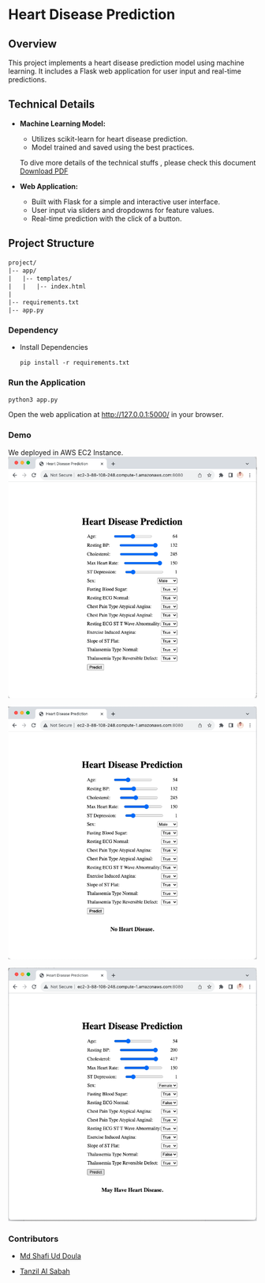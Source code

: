 # Heart Disease Prediction

## Overview

This project implements a heart disease prediction model using machine learning. It includes a Flask web application for user input and real-time predictions.

## Technical Details

- **Machine Learning Model:**
  - Utilizes scikit-learn for heart disease prediction.
  - Model trained and saved using the best practices.
 
  To dive more details of the technical stuffs , please check this document [Download PDF](Group-10-HeartDiseasePrediction.pdf)


- **Web Application:**
  - Built with Flask for a simple and interactive user interface.
  - User input via sliders and dropdowns for feature values.
  - Real-time prediction with the click of a button.

## Project Structure

```plaintext
project/
|-- app/
|   |-- templates/
|   |   |-- index.html
| 
|-- requirements.txt
|-- app.py
```

### Dependency
- Install Dependencies
  ```
  pip install -r requirements.txt
  ```
### Run the Application
```
python3 app.py
```
Open the web application at http://127.0.0.1:5000/ in your browser.
### Demo
We deployed in AWS EC2 Instance.
![](screenshots/before-predict-operation.png)

![](screenshots/no-heart-disease-operation.png)

![](screenshots/have-heart-disease.png)


### Contributors
- [Md Shafi Ud Doula](https://github.com/shaficse)
  
- [Tanzil Al Sabah](https://github.com/tanziltonmoy)

